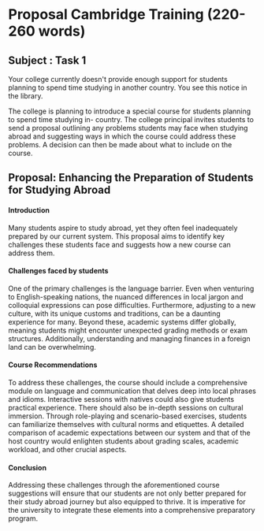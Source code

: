 # Proposal Cambridge Training (220-260 words)

## Subject : Task 1

Your college currently doesn't provide enough support for students planning to spend time studying in another country. You see this notice in the library.

The college is planning to introduce a special course for students planning to spend time studying in- country. The college principal invites students to send a proposal outlining any problems students may face when studying abroad and suggesting ways in which the course could address these problems. A decision can then be made about what to include on the course.

## Proposal: Enhancing the Preparation of Students for Studying Abroad

#### Introduction
Many students aspire to study abroad, yet they often feel inadequately prepared by our current system. This proposal aims to identify key challenges these students face and suggests how a new course can address them.

#### Challenges faced by students
One of the primary challenges is the language barrier. Even when venturing to English-speaking nations, the nuanced differences in local jargon and colloquial expressions can pose difficulties. Furthermore, adjusting to a new culture, with its unique customs and traditions, can be a daunting experience for many. Beyond these, academic systems differ globally, meaning students might encounter unexpected grading methods or exam structures. Additionally, understanding and managing finances in a foreign land can be overwhelming.

#### Course Recommendations
To address these challenges, the course should include a comprehensive module on language and communication that delves deep into local phrases and idioms. Interactive sessions with natives could also give students practical experience. There should also be in-depth sessions on cultural immersion. Through role-playing and scenario-based exercises, students can familiarize themselves with cultural norms and etiquettes. A detailed comparison of academic expectations between our system and that of the host country would enlighten students about grading scales, academic workload, and other crucial aspects.

#### Conclusion
Addressing these challenges through the aforementioned course suggestions will ensure that our students are not only better prepared for their study abroad journey but also equipped to thrive. It is imperative for the university to integrate these elements into a comprehensive preparatory program.